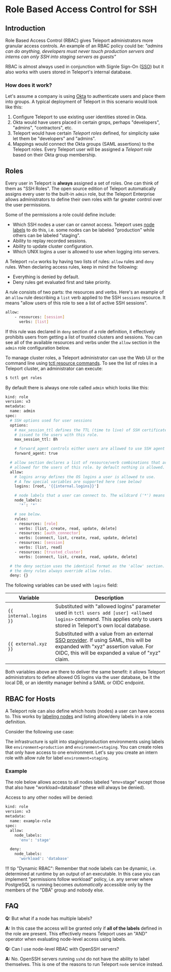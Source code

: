 # Role Based Access Control for SSH

## Introduction

Role Based Access Control (RBAC) gives Teleport administrators more
granular access controls. An example of an RBAC policy could be:  _"admins can do
anything, developers must never touch production servers and interns can only
SSH into staging servers as guests"_

RBAC is almost always used in conjunction with
Signle Sign-On ([SSO](https://en.wikipedia.org/wiki/Single_sign-on)) but it also works with
users stored in Teleport's internal database. 

### How does it work?

Let's assume a company is using [Okta](https://www.okta.com/) to authenticate users and place
them into groups. A typical deployment of Teleport in this scenario
would look like this:

1. Configure Teleport to use existing user identities stored in Okta.
2. Okta would have users placed in certain grops, perhaps "developers", "admins", "contractors", etc.
3. Teleport would have certain _Teleport roles_ defined, for simplicity sake let them be "developers" and "admins".
4. Mappings would connect the Okta groups (SAML assertions) to the Teleport roles. 
   Every Teleport user will be assigned a _Teleport role_ based on their Okta
   group membership.

## Roles

Every user in Teleport is **always** assigned a set of roles. One can think of
them as "SSH Roles". The open source edition of Teleport automatically assigns
every user to the built-in `admin` role, but the Teleport Enterprise allows
administrators to define their own roles with far greater control over the
user permissions.

Some of the permissions a role could define include:

* Which SSH nodes a user can or cannot access. Teleport uses [node
  labels](admin-guide/#labeling-nodes) to do this, i.e. some nodes can be
  labeled "production" while others can be labeled "staging".
* Ability to replay recorded sessions.
* Ability to update cluster configuration.
* Which UNIX logins a user is allowed to use when logging into servers.

A Teleport `role` works by having two lists of rules: `allow` rules and `deny` rules. 
When declaring access rules, keep in mind the following:

* Everything is denied by default.
* Deny rules get evaluated first and take priority.

A rule consists of two parts: the resources and verbs. Here's an example of an
`allow` rule describing a `list` verb applied to the SSH `sessions` resource.  It means "allow
users of this role to see a list of active SSH sessions".

```bash
allow:
    - resources: [session]
      verbs: [list]
```

If this rule was declared in `deny` section of a role definition, it effectively
prohibits users from getting a list of trusted clusters and sessions. You can see
all of the available resources and verbs under the `allow` section in the `admin` role configuration
below. 

To manage cluster roles, a Teleport administrator can use the Web UI or the command
line using [tctl resource commands](admin-guide#resources). To see the list of
roles in a Teleport cluster, an administrator can execute:

```bash
$ tctl get roles
```

By default there is always one role called `admin` which looks like this:

```bash
kind: role
version: v3
metadata:
  name: admin
spec:
  # SSH options used for user sessions 
  options:
    # max_session_ttl defines the TTL (time to live) of SSH certificates 
    # issued to the users with this role.
    max_session_ttl: 8h

    # forward_agent controls either users are allowed to use SSH agent forwarding
    forward_agent: true

  # allow section declares a list of resource/verb combinations that are
  # allowed for the users of this role. by default nothing is allowed.
  allow:
    # logins array defines the OS logins a user is allowed to use.
    # A few special variables are supported here (see below)
    logins: [root, '{{internal.logins}}']

    # node labels that a user can connect to. The wildcard ('*') means "any node"
    node_labels:
      '*': '*'

    # see below.
    rules:
    - resources: [role]
      verbs: [list, create, read, update, delete]
    - resources: [auth_connector]
      verbs: [connect, list, create, read, update, delete]
    - resources: [session]
      verbs: [list, read]
    - resources: [trusted_cluster]
      verbs: [connect, list, create, read, update, delete]

  # the deny section uses the identical format as the 'allow' section.
  # the deny rules always override allow rules.
  deny: {}
```

The following variables can be used with `logins` field:

Variable                | Description
------------------------|--------------------------
`{{ internal.logins }}` | Substituted with "allowed logins" parameter used in `tctl users add [user] <allowed logins>` command. This applies only to users stored in Teleport's own local database.
`{{ external.xyz }}`    | Substituted with a value from an external [SSO provider](https://en.wikipedia.org/wiki/Single_sign-on). If using SAML, this will be expanded with "xyz" assertion value. For OIDC, this will be expanded a value of "xyz" claim.

Both variables above are there to deliver the same benefit: it allows Teleport
administrators to define allowed OS logins via the user database, be it the
local DB, or an identity manager behind a SAML or OIDC endpoint.


## RBAC for Hosts

A Teleport role can also define which hosts (nodes) a user can have access to.
This works by [labeling nodes](admin-guide/#labeling-nodes) and listing 
allow/deny labels in a role definition. 

Consider the following use case:

The infrastructure is split into staging/production environments using labels
like `environment=production` and `environment=staging`. You can create roles
that only have access to one environment. Let's say you create an intern role
with allow rule for label `environment=staging`.

### Example

The role below allows access to all nodes labeled "env=stage" except those that
also have "workload=database" (these will always be denied).

Access to any other nodes will be denied:

```bash
kind: role
version: v3
metadata:
  name: example-role
spec:
  allow:
    node_labels:
      'env': 'stage'

  deny:
    node_labels:
      'workload': 'database'
```

!!! tip "Dynamic RBAC":
    Remember that node labels can be dynamic, i.e. determined at runtime by an output
    of an executable. In this case you can implement "permissions follow workload"
    policy, i.e. any server where PostgreSQL is running becomes _automatically_
    accessible only by the members of the "DBA" group and nobody else.


## FAQ

**Q:** But what if a node has multiple labels?

**A:** In this case the access will be granted only if **all of the labels**
defined in the role are present. This effectively means Teleport uses an "AND"
operator when evaluating node-level access using labels. 

**Q:** Can I use node-level RBAC with OpenSSH servers?

**A:** No. OpenSSH servers running `sshd` do not have the ability to label
themselves. This is one of the reasons to run Teleport `node` service instead.
